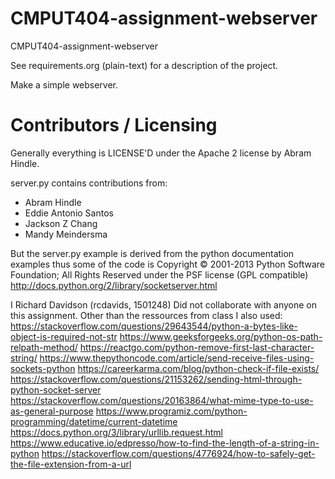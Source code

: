 CMPUT404-assignment-webserver
=============================

CMPUT404-assignment-webserver

See requirements.org (plain-text) for a description of the project.

Make a simple webserver.

Contributors / Licensing
========================

Generally everything is LICENSE'D under the Apache 2 license by Abram Hindle.

server.py contains contributions from:

* Abram Hindle
* Eddie Antonio Santos
* Jackson Z Chang
* Mandy Meindersma 

But the server.py example is derived from the python documentation
examples thus some of the code is Copyright © 2001-2013 Python
Software Foundation; All Rights Reserved under the PSF license (GPL
compatible) http://docs.python.org/2/library/socketserver.html

I Richard Davidson (rcdavids, 1501248) Did not collaborate with anyone on this assignment.
Other than the ressources from class I also used:
https://stackoverflow.com/questions/29643544/python-a-bytes-like-object-is-required-not-str
https://www.geeksforgeeks.org/python-os-path-relpath-method/
https://reactgo.com/python-remove-first-last-character-string/
https://www.thepythoncode.com/article/send-receive-files-using-sockets-python
https://careerkarma.com/blog/python-check-if-file-exists/
https://stackoverflow.com/questions/21153262/sending-html-through-python-socket-server
https://stackoverflow.com/questions/20163864/what-mime-type-to-use-as-general-purpose
https://www.programiz.com/python-programming/datetime/current-datetime
https://docs.python.org/3/library/urllib.request.html
https://www.educative.io/edpresso/how-to-find-the-length-of-a-string-in-python
https://stackoverflow.com/questions/4776924/how-to-safely-get-the-file-extension-from-a-url